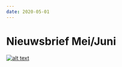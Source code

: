```yaml
---
date: 2020-05-01
---
```


# Nieuwsbrief Mei/Juni

[![alt text](/files/newsletters/nieuwsbrief-mei-juni.jpg)](/files/newsletters/nieuwsbrief-keijenburg-0506-2020.pdf)
